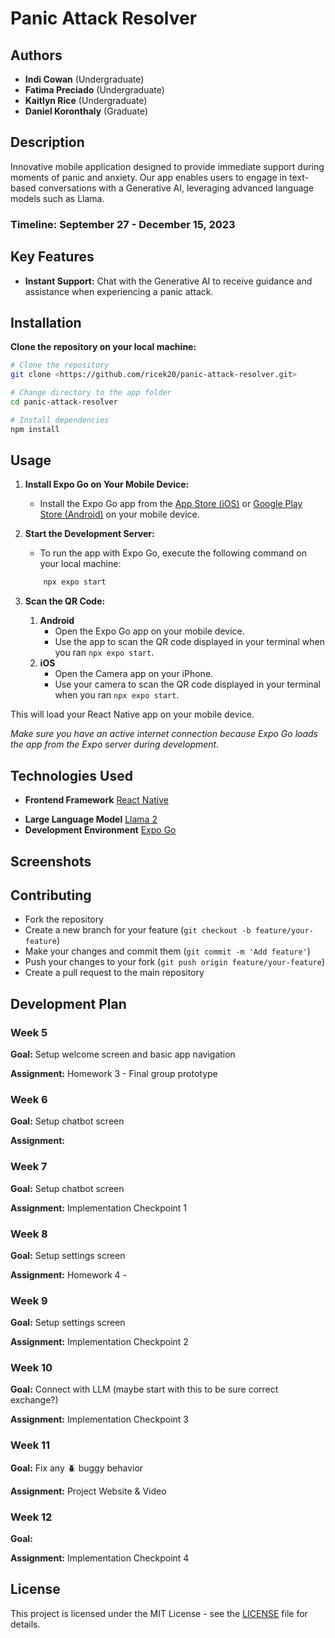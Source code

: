 # Panic Attack Resolver

## Authors

- **Indi Cowan** (Undergraduate)
- **Fatima Preciado** (Undergraduate)
- **Kaitlyn Rice** (Undergraduate)
- **Daniel Koronthaly** (Graduate)

## Description

Innovative mobile application designed to provide immediate support during moments of panic and anxiety. Our app enables users to engage in text-based conversations with a Generative AI, leveraging advanced language models such as Llama.

### Timeline: September 27 - December 15, 2023

## Key Features

- **Instant Support:** Chat with the Generative AI to receive guidance and assistance when experiencing a panic attack.

<!--
- **Adaptability:** Our AI is not static; it can evolve and expand its capabilities over time. This includes training it to handle new situations effectively.
- **Connect with Loved Ones:** The app can be configured to reach out to trusted contacts or loved ones in the event of an emergency, ensuring that help is always within reach.
- **Personalization:** After assisting users in calming and grounding techniques, the chatbot seeks feedback to continually refine its responses and tailor its support for maximum benefit to each individual.
-->

## Installation

**Clone the repository on your local machine:**

```bash
# Clone the repository
git clone <https://github.com/ricek20/panic-attack-resolver.git>

# Change directory to the app folder
cd panic-attack-resolver

# Install dependencies
npm install
```

## Usage

1. **Install Expo Go on Your Mobile Device:**
    - Install the Expo Go app from the [App Store (iOS)](https://apps.apple.com/us/app/expo-go/id982107779) or [Google Play Store (Android)](https://play.google.com/store/apps/details?id=host.exp.exponent&hl=en&gl=US) on your mobile device.
2. **Start the Development Server:**
    - To run the app with Expo Go, execute the following command on your local machine:

    ```bash
        npx expo start
    ```

3. **Scan the QR Code:**
   1. **Android**
       - Open the Expo Go app on your mobile device.
       - Use the app to scan the QR code displayed in your terminal when you ran `npx expo start`.
   2. **iOS**
       - Open the Camera app on your iPhone.
       - Use your camera to scan the QR code displayed in your terminal when you ran `npx expo start`.

This will load your React Native app on your mobile device.

*Make sure you have an active internet connection because Expo Go loads the app from the Expo server during development.*

## Technologies Used

- **Frontend Framework** [React Native](https://reactnative.dev/)
<!-- - **Backend Framework** [Node.js](https://nodejs.dev/) TBD -->
- **Large Language Model** [Llama 2](https://ai.meta.com/llama/)
- **Development Environment** [Expo Go](https://expo.dev/)
<!--
- Redux for state management
- Firebase for authentication and backend services
- React Navigation for navigation
- Axios for making API requests
-->

## Screenshots

## Contributing

- Fork the repository
- Create a new branch for your feature (`git checkout -b feature/your-feature`)
- Make your changes and commit them (`git commit -m 'Add feature'`)
- Push your changes to your fork (`git push origin feature/your-feature`)
- Create a pull request to the main repository

## Development Plan

### Week 5

**Goal:** Setup welcome screen and basic app navigation

**Assignment:** Homework 3 - Final group prototype

### Week 6

**Goal:** Setup chatbot screen

**Assignment:**

### Week 7

**Goal:** Setup chatbot screen

**Assignment:** Implementation Checkpoint 1

### Week 8

**Goal:** Setup settings screen

**Assignment:** Homework 4 -

### Week 9

**Goal:** Setup settings screen

**Assignment:** Implementation Checkpoint 2

### Week 10

**Goal:** Connect with LLM (maybe start with this to be sure correct exchange?)

**Assignment:** Implementation Checkpoint 3

### Week 11

**Goal:** Fix any 🪲 buggy behavior

**Assignment:** Project Website & Video

### Week 12

**Goal:**

**Assignment:** Implementation Checkpoint 4

## License

This project is licensed under the MIT License - see the [LICENSE](notion://www.notion.so/LICENSE) file for details.
